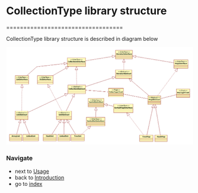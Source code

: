 # CollectionType library structure
==================================

CollectionType library structure is described in diagram below

![CollectionType library structure](/docs/images/structure.png?raw=true)

### Navigate

* next to [Usage](/docs/3.Usage.md)
* back to [Introduction](/docs/1.Introduction.md)
* go to [index](/docs/README.md)